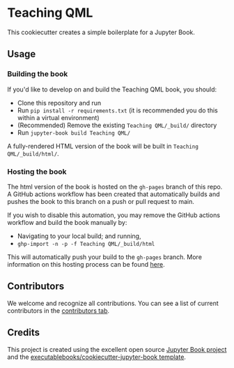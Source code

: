# Teaching QML

This cookiecutter creates a simple boilerplate for a Jupyter Book.

## Usage

### Building the book

If you'd like to develop on and build the Teaching QML book, you should:

- Clone this repository and run
- Run `pip install -r requirements.txt` (it is recommended you do this within a virtual environment)
- (Recommended) Remove the existing `Teaching QML/_build/` directory
- Run `jupyter-book build Teaching QML/`

A fully-rendered HTML version of the book will be built in `Teaching QML/_build/html/`.

### Hosting the book

The html version of the book is hosted on the `gh-pages` branch of this repo. A GitHub actions workflow has been created that automatically builds and pushes the book to this branch on a push or pull request to main.

If you wish to disable this automation, you may remove the GitHub actions workflow and build the book manually by:

- Navigating to your local build; and running,
- `ghp-import -n -p -f Teaching QML/_build/html`

This will automatically push your build to the `gh-pages` branch. More information on this hosting process can be found [here](https://jupyterbook.org/publish/gh-pages.html#manually-host-your-book-with-github-pages).

## Contributors

We welcome and recognize all contributions. You can see a list of current contributors in the [contributors tab](https://github.com/nashmathur/TeachingQML/graphs/contributors).

## Credits

This project is created using the excellent open source [Jupyter Book project](https://jupyterbook.org/) and the [executablebooks/cookiecutter-jupyter-book template](https://github.com/executablebooks/cookiecutter-jupyter-book).
